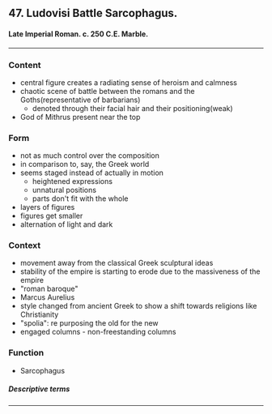 <!-- order:1 -->
## 47. Ludovisi Battle Sarcophagus.

#### Late Imperial Roman. c. 250 C.E. Marble.

---

### Content
- central figure creates a radiating sense of heroism and calmness
- chaotic scene of battle between the romans and the Goths(representative of barbarians)
  - denoted through their facial hair and their positioning(weak)
- God of Mithrus present near the top

### Form
- not as much control over the composition
- in comparison to, say, the Greek world
- seems staged instead of actually in motion
  - heightened expressions
  - unnatural positions
  - parts don't fit with the whole
- layers of figures
- figures get smaller
- alternation of light and dark

### Context
- movement away from the classical Greek sculptural ideas
- stability of the empire is starting to erode due to the massiveness of the empire
- "roman baroque"
- Marcus Aurelius
- style changed from ancient Greek to show a shift towards religions like Christianity
- "spolia": re purposing the old for the new
- engaged columns - non-freestanding columns

### Function
- Sarcophagus

##### Descriptive terms

---
